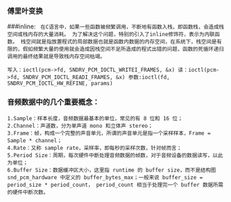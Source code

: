 ### 傅里叶变换
###inline:
`` 
    在C语言中，如果一些函数被频繁调用，不断地有函数入栈，即函数栈，会造成栈空间或栈内存的大量消耗。
 为了解决这个问题，特别的引入了inline修饰符，表示为内联函数。
 栈空间就是指放置程式的局部数据也就是函数内数据的内存空间，在系统下，栈空间是有限的，假如频繁大量的使用就会造成因栈空间不足所造成的程式出错的问题，函数的死循环递归调用的最终结果就是导致栈内存空间枯竭。
``

`
 写入：ioctl(pcm->fd, SNDRV_PCM_IOCTL_WRITEI_FRAMES, &x)
 读：ioctl(pcm->fd, SNDRV_PCM_IOCTL_READI_FRAMES, &x)
 参数:ioctl(fd, SNDRV_PCM_IOCTL_HW_REFINE, params)
`

### 音频数据中的几个重要概念：

````
1.Sample：样本长度，音频数据最基本的单位，常见的有 8 位和 16 位；
2.Channel：声道数，分为单声道 mono 和立体声 stereo；
3.Frame：帧，构成一个完整的声音单元，所谓的声音单元是指一个采样样本，Frame = Sample * channel；
4.Rate：又称 sample rate，采样率，即每秒的采样次数，针对帧而言；
5.Period Size：周期，每次硬件中断处理音频数据的帧数，对于音频设备的数据读写，以此为单位；
6.Buffer Size：数据缓冲区大小，这里指 runtime 的 buffer size，而不是结构图 snd_pcm_hardware 中定义的 buffer_bytes_max；一般来说 buffer_size = period_size * period_count， period_count 相当于处理完一个 buffer 数据所需的硬件中断次数。

